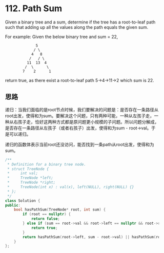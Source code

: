 # 112. Path Sum

Given a binary tree and a sum, determine if the tree has a root-to-leaf path such that adding up all the values along the path equals the given sum.

For example:
Given the below binary tree and sum = 22,
```
              5
             / \
            4   8
           /   / \
          11  13  4
         /  \      \
        7    2      1
```
return true, as there exist a root-to-leaf path 5->4->11->2 which sum is 22.


## 思路

递归：当我们面临的是root节点时候，我们要解决的问题是：是否存在一条路径从root出发，使得和为sum。要解决这个问题，只有两种可能，一种从左孩子走，一种从右孩子走，恰好这两种方式都是原问题更小规模的子问题。所以问题分解成，是否存在一条路径从左孩子（或者右孩子）出发，使得和为sum - root->val。于是可以递归。

递归的函数体表示当前root还没访问，能否找到一条path从root出发，使得和为sum。

```C++
/**
 * Definition for a binary tree node.
 * struct TreeNode {
 *     int val;
 *     TreeNode *left;
 *     TreeNode *right;
 *     TreeNode(int x) : val(x), left(NULL), right(NULL) {}
 * };
 */
class Solution {
public:
    bool hasPathSum(TreeNode* root, int sum) {
        if (root == nullptr) {
            return false;
        } else if (sum == root->val && root->left == nullptr && root->right == nullptr) {
            return true;
        }
        return hasPathSum(root->left, sum - root->val) || hasPathSum(root->right, sum - root->val);
    }
};
```

